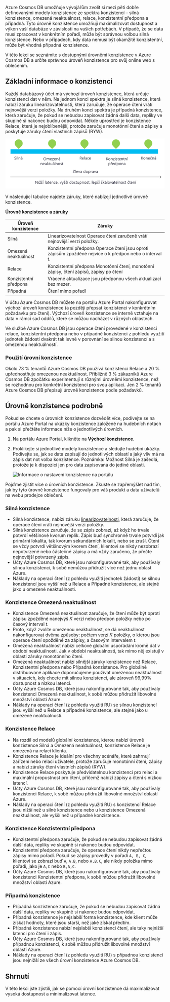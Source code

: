 Azure Cosmos DB umožňuje vývojářům zvolit si mezi pěti dobře definovanými modely konzistence ze spektra konzistencí – silná konzistence, omezená neaktuálnost, relace, konzistentní předpona a případná. Tyto úrovně konzistence umožňují maximalizovat dostupnost a výkon vaší databáze v závislosti na vašich potřebách. V případě, že se data musí zpracovat v konkrétním pořadí, může být správnou volbou silná konzistence. Nebo v případech, kdy data nemusí být okamžitě konzistentní, může být vhodná případná konzistence. 

V této lekci se seznámíte s dostupnými úrovněmi konzistence v Azure Cosmos DB a určíte správnou úroveň konzistence pro svůj online web s oblečením.

## <a name="consistency-basics"></a>Základní informace o konzistenci

Každý databázový účet má výchozí úroveň konzistence, která určuje konzistenci dat v něm. Na jednom konci spektra je silná konzistence, která nabízí záruku linearizovatelnosti, která zaručuje, že operace čtení vrátí nejnovější verzi položky. Na druhém konci spektra je případná konzistence, která zaručuje, že pokud se nebudou zapisovat žádná další data, repliky ve skupině si nakonec budou odpovídat. Někde uprostřed je konzistence Relace, která je nejoblíbenější, protože zaručuje monotónní čtení a zápisy a poskytuje záruky čtení vlastních zápisů (RYW).

![Pět úrovní konzistence v Azure Cosmos DB](../media/5-change-consistency/five-consistency-levels.png)

V následující tabulce najdete záruky, které nabízejí jednotlivé úrovně konzistence.
 
**Úrovně konzistence a záruky**

| Úroveň konzistence | Záruky |
| --- | --- |
| Silná | Linearizovatelnost Operace čtení zaručeně vrátí nejnovější verzi položky.|
| Omezená neaktuálnost | Konzistentní předpona Operace čtení jsou oproti zápisům zpožděné nejvíce o k předpon nebo o interval t. |
| Relace   | Konzistentní předpona Monotónní čtení, monotónní zápisy, čtení zápisů, zápisy po čtení |
| Konzistentní předpona | Vrácené aktualizace jsou předponou všech aktualizací bez mezer. |
| Případná  | Čtení mimo pořadí |

V účtu Azure Cosmos DB můžete na portálu Azure Portal nakonfigurovat výchozí úroveň konzistence (a později přepsat konzistenci v konkrétním požadavku pro čtení). Výchozí úroveň konzistence se interně vztahuje na data v rámci sad oddílů, které se můžou nacházet v různých oblastech.

Ve službě Azure Cosmos DB jsou operace čtení provedené v konzistenci relace, konzistentní předpona nebo v případné konzistenci z pohledu využití jednotek žádosti dvakrát tak levné v porovnání se silnou konzistencí a s omezenou neaktuálností.

### <a name="use-of-consistency-levels"></a>Použití úrovní konzistence

Okolo 73 % tenantů Azure Cosmos DB používá konzistenci Relace a 20 % upřednostňuje omezenou neaktuálnost. Přibližně 3 % zákazníků Azure Cosmos DB zpočátku experimentují s různými úrovněmi konzistence, než se rozhodnou pro konkrétní konzistenci pro svou aplikaci. Jen 2 % tenantů Azure Cosmos DB přepisují úrovně konzistence podle požadavků.

## <a name="consistency-levels-in-detail"></a>Úrovně konzistence podrobně

Pokud se chcete o úrovních konzistence dozvědět více, podívejte se na portálu Azure Portal na ukázky konzistence založené na hudebních notách a pak si přečtěte informace níže o jednotlivých úrovních.

1. Na portálu Azure Portal, klikněte na **Výchozí konzistence**.
2. Proklikejte si jednotlivé modely konzistence a sledujte hudební ukázky. Podívejte se, jak se data zapisují do jednotlivých oblastí a jaký vliv má na zápis dat not volba konzistence. Poznámka: Možnost Silná je zašedlá, protože je k dispozici jen pro data zapisovaná do jediné oblasti.

    ![Informace o nastavení konzistence na portálu](../media/5-change-consistency/consistency.gif)

Pojďme zjistit více o úrovních konzistence. Zkuste se zapřemýšlet nad tím, jak by tyto úrovně konzistence fungovaly pro váš produkt a data uživatelů na webu prodejce oblečení.

### <a name="strong-consistency"></a>Silná konzistence

* Silná konzistence, nabízí záruku [linearizovatelnosti](https://aphyr.com/posts/313-strong-consistency-models), která zaručuje, že operace čtení vrátí nejnovější verzi položky.
* Silná konzistence zaručuje, že se zápis zobrazí, až když ho trvale potvrdí většinové kvorum replik. Zápis buď synchronně trvale potvrdí jak primární lokalita, tak kvorum sekundárních lokalit, nebo se zruší. Čtení se vždy potvrdí většinovým kvorem čtení, klientovi se nikdy nezobrazí nepotvrzené nebo částečné zápisy a má vždy zaručeno, že přečte nejnovější potvrzený zápis. 
* Účty Azure Cosmos DB, které jsou nakonfigurované tak, aby používaly silnou konzistenci, k sobě nemůžou přidružit více než jednu oblast Azure.  
* Náklady na operaci čtení (z pohledu využití jednotek žádostí) se silnou konzistencí jsou vyšší než u Relace a Případné konzistence, ale stejné jako u omezené neaktuálnosti.

### <a name="bounded-staleness-consistency"></a>Konzistence Omezená neaktuálnost

* Konzistence Omezená neaktuálnost zaručuje, že čtení může být oproti zápisu zpožděné nanejvýš *K* verzí nebo předpon položky nebo po časový interval *t*.
* Proto, když zvolíte omezenou neaktuálnost, se dá neaktuálnost nakonfigurovat dvěma způsoby: počtem verzí *K* položky, o kterou jsou operace čtení opožděné za zápisy, a časovým intervalem *t*.
* Omezená neaktuálnost nabízí celkové globální uspořádání kromě dat v období neaktuálnosti. Jak v období neaktuálnosti, tak mimo něj existují v oblasti záruky monotónního čtení.
* Omezená neaktuálnost nabízí silnější záruky konzistence než Relace, Konzistentní předpona nebo Případná konzistence. Pro globálně distribuované aplikace doporučujeme používat omezenou neaktuálnost v situacích, kdy chcete mít silnou konzistenci, ale zároveň 99,99% dostupnost a nízkou latenci.
* Účty Azure Cosmos DB, které jsou nakonfigurované tak, aby používaly konzistenci Omezená neaktuálnost, k sobě můžou přidružit libovolné množství oblastí Azure. 
* Náklady na operaci čtení (z pohledu využití RU) se silnou konzistencí jsou vyšší než u Relace a případné konzistence, ale stejné jako u omezené neaktuálnosti.

### <a name="session-consistency"></a>Konzistence Relace

* Na rozdíl od modelů globální konzistence, kterou nabízí úrovně konzistence Silná a Omezená neaktuálnost, konzistence Relace je omezená na relaci klienta.
* Konzistence Relace je ideální pro všechny scénáře, které zahrnují zařízení nebo relaci uživatele, protože zaručuje monotónní čtení, zápisy a nabízí záruky čtení vlastních zápisů (RYW).
* Konzistence Relace poskytuje předvídatelnou konzistenci pro relaci a maximální propustnost pro čtení, přičemž nabízí zápisy a čtení s nízkou latencí.
* Účty Azure Cosmos DB, které jsou nakonfigurované tak, aby používaly konzistenci Relace, k sobě můžou přidružit libovolné množství oblastí Azure.
* Náklady na operaci čtení (z pohledu využití RU) s konzistencí Relace jsou nižší než u silné konzistence nebo u konzistence Omezená neaktuálnost, ale vyšší než u případné konzistence.

### <a name="consistent-prefix-consistency"></a>Konzistence Konzistentní předpona

* Konzistentní předpona zaručuje, že pokud se nebudou zapisovat žádná další data, repliky ve skupině si nakonec budou odpovídat. 
* Konzistentní předpona zaručuje, že operace čtení nikdy nepřečtou zápisy mimo pořadí. Pokud se zápisy provedly v pořadí `A, B, C`, klientovi se zobrazí buď `A`, `A,B`, nebo `A,B,C`, ale nikdy položka mimo pořadí, jako je `A,C` nebo `B,A,C`.
* Účty Azure Cosmos DB, které jsou nakonfigurované tak, aby používaly konzistenci Konzistentní předpona, k sobě můžou přidružit libovolné množství oblastí Azure. 

### <a name="eventual-consistency"></a>Případná konzistence

* Případná konzistence zaručuje, že pokud se nebudou zapisovat žádná další data, repliky ve skupině si nakonec budou odpovídat.
* Případná konzistence je nejslabší forma konzistence, kde klient může získat hodnoty, které jsou starší, než jaké získal předtím.
* Případná konzistence nabízí nejslabší konzistenci čtení, ale taky nejnižší latenci pro čtení i zápis.
* Účty Azure Cosmos DB, které jsou nakonfigurované tak, aby používaly případnou konzistenci, k sobě můžou přidružit libovolné množství oblastí Azure. 
* Náklady na operaci čtení (z pohledu využití RU) s případnou konzistencí jsou nejnižší ze všech úrovní konzistence Azure Cosmos DB.

## <a name="summary"></a>Shrnutí

V této lekci jste zjistili, jak se pomocí úrovní konzistence dá maximalizovat vysoká dostupnost a minimalizovat latence.